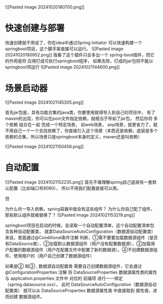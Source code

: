 ![[Pasted image 20241020180700.png]]
# 快速创建与部署
 快速创建就不用说了，你在idea中通过Spring Initializr 可以快速构建一个springboot项目，这个脚手架直接可以运行。
![[Pasted image 20241020180952.png]]
我看了这个插件只会多出一个 spring-boot插件，而它的作用是将 应用打成可执行springboot程序， 如果去除，打成的jar包则不能以springboot项运行
![[Pasted image 20241021144600.png]]

# 场景启动器

![[Pasted image 20241021145305.png]]

首先jar包是，具有功能合集的java类，你要使用就得导入到自己的项目中，
有了maven的出现，你可以在pom文件指定依赖，就相当于导如了jar包，
然后你将  多个依赖 组合在一起 完成一个特定场景， 如web场景， aop场景，就更省力了，就不用自己一个一个去找依赖了，你直接引入这个场景（本质还是依赖，底层是多个依赖的合集，所以场景只是springboot本身的定义，maven还是叫依赖）

![[Pasted image 20241021150456.png]]

# 自动配置
![[Pasted image 20241021152235.png]]
首先不难理解spring自己底层有一套默认配置（比如端口号8080）， 所以不用我们配置直接可以用。

但

为什么你一导入依赖，spring容器中就会有这些组件？
为什么你自己配了组件，那些默认组件就被替换了？
![[Pasted image 20241021153219.png]]

springboot项目在启动的时候，会读取一个自动配置清单，这个自动配置清单包含各种自动配置类，
就拿DataSourceAutoConfiguration（数据源自动配置类）来说，里面通过@Conditional条件注解 判断，①需不要要加载数据源组件（是否有DataSource类），②加载默认数据源组件（用户没有配置数据源），③加载用户配置的数据源组件（用户在配置文件中配置了新的数据源）。④不创建数据源组件，使用用户的（用户自己创建了数据源组件）

如果是② 和③ , 数据源自动配置类 需要自己创建数据源组件，它会通过@ConfigurationProperties 注解 将 DataSourceProperties  数据源属性类的属性 与 application.properties 文件中 对应的 前缀项 进行一一绑定（spring.datasource.xxx），
此时 DataSourceAutoConfiguration（数据源自动配置类） 就可以从 DataSourceProperties  数据源属性类 中直接取到 属性值，进而创建 数据源组件。